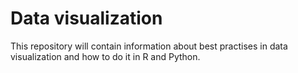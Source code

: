 # Data visualization
This repository will contain information about best practises in data visualization and how to do it in R and Python.
